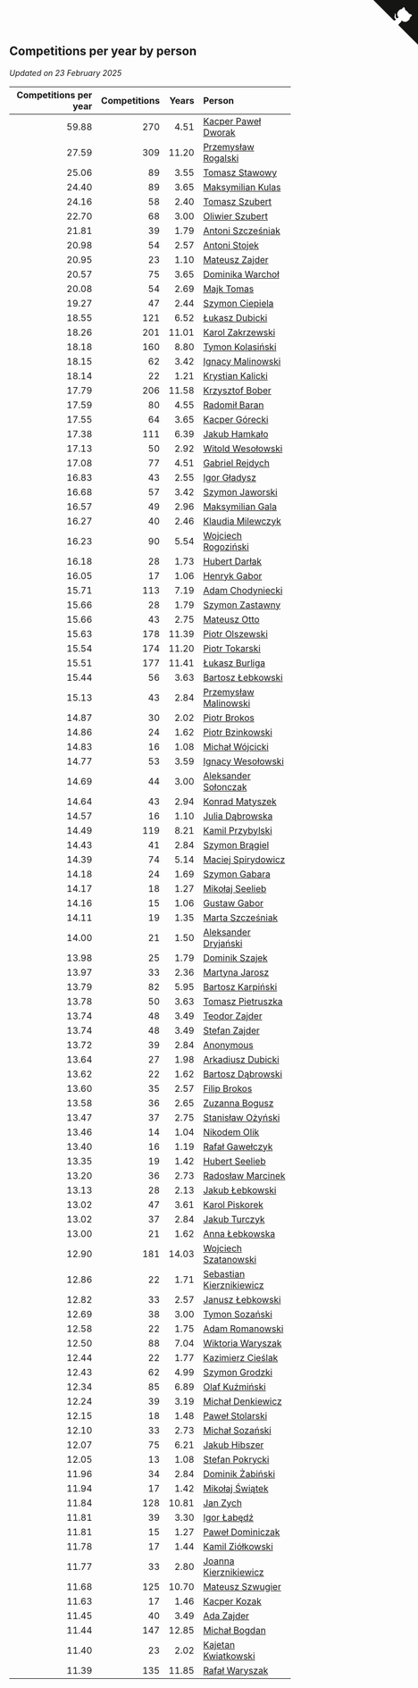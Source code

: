 ## Competitions per year by person

*Updated on 23 February 2025*

| Competitions per year | Competitions | Years | Person |
| ---: | ---: | ---: | :--- |
| 59.88 | 270 | 4.51 | [Kacper Paweł Dworak](https://www.worldcubeassociation.org/persons/2020DWOR01) |
| 27.59 | 309 | 11.20 | [Przemysław Rogalski](https://www.worldcubeassociation.org/persons/2013ROGA02) |
| 25.06 | 89 | 3.55 | [Tomasz Stawowy](https://www.worldcubeassociation.org/persons/2021STAW01) |
| 24.40 | 89 | 3.65 | [Maksymilian Kulas](https://www.worldcubeassociation.org/persons/2021KULA02) |
| 24.16 | 58 | 2.40 | [Tomasz Szubert](https://www.worldcubeassociation.org/persons/2022SZUB02) |
| 22.70 | 68 | 3.00 | [Oliwier Szubert](https://www.worldcubeassociation.org/persons/2022SZUB01) |
| 21.81 | 39 | 1.79 | [Antoni Szcześniak](https://www.worldcubeassociation.org/persons/2023SZCZ04) |
| 20.98 | 54 | 2.57 | [Antoni Stojek](https://www.worldcubeassociation.org/persons/2022STOJ03) |
| 20.95 | 23 | 1.10 | [Mateusz Zajder](https://www.worldcubeassociation.org/persons/2024ZAJD01) |
| 20.57 | 75 | 3.65 | [Dominika Warchoł](https://www.worldcubeassociation.org/persons/2021WARC01) |
| 20.08 | 54 | 2.69 | [Majk Tomas](https://www.worldcubeassociation.org/persons/2022TOMA05) |
| 19.27 | 47 | 2.44 | [Szymon Ciepiela](https://www.worldcubeassociation.org/persons/2022CIEP01) |
| 18.55 | 121 | 6.52 | [Łukasz Dubicki](https://www.worldcubeassociation.org/persons/2018DUBI01) |
| 18.26 | 201 | 11.01 | [Karol Zakrzewski](https://www.worldcubeassociation.org/persons/2014ZAKR01) |
| 18.18 | 160 | 8.80 | [Tymon Kolasiński](https://www.worldcubeassociation.org/persons/2016KOLA02) |
| 18.15 | 62 | 3.42 | [Ignacy Malinowski](https://www.worldcubeassociation.org/persons/2021MALI02) |
| 18.14 | 22 | 1.21 | [Krystian Kalicki](https://www.worldcubeassociation.org/persons/2023KALI10) |
| 17.79 | 206 | 11.58 | [Krzysztof Bober](https://www.worldcubeassociation.org/persons/2013BOBE01) |
| 17.59 | 80 | 4.55 | [Radomił Baran](https://www.worldcubeassociation.org/persons/2020BARA02) |
| 17.55 | 64 | 3.65 | [Kacper Górecki](https://www.worldcubeassociation.org/persons/2021GORE01) |
| 17.38 | 111 | 6.39 | [Jakub Hamkało](https://www.worldcubeassociation.org/persons/2018HAMK01) |
| 17.13 | 50 | 2.92 | [Witold Wesołowski](https://www.worldcubeassociation.org/persons/2022WESO01) |
| 17.08 | 77 | 4.51 | [Gabriel Rejdych](https://www.worldcubeassociation.org/persons/2020REJD01) |
| 16.83 | 43 | 2.55 | [Igor Gładysz](https://www.worldcubeassociation.org/persons/2022GLAD01) |
| 16.68 | 57 | 3.42 | [Szymon Jaworski](https://www.worldcubeassociation.org/persons/2021JAWO01) |
| 16.57 | 49 | 2.96 | [Maksymilian Gala](https://www.worldcubeassociation.org/persons/2022GALA01) |
| 16.27 | 40 | 2.46 | [Klaudia Milewczyk](https://www.worldcubeassociation.org/persons/2022MILE05) |
| 16.23 | 90 | 5.54 | [Wojciech Rogoziński](https://www.worldcubeassociation.org/persons/2019ROGO04) |
| 16.18 | 28 | 1.73 | [Hubert Darłak](https://www.worldcubeassociation.org/persons/2023DARL03) |
| 16.05 | 17 | 1.06 | [Henryk Gabor](https://www.worldcubeassociation.org/persons/2024GABO02) |
| 15.71 | 113 | 7.19 | [Adam Chodyniecki](https://www.worldcubeassociation.org/persons/2017CHOD02) |
| 15.66 | 28 | 1.79 | [Szymon Zastawny](https://www.worldcubeassociation.org/persons/2023ZAST01) |
| 15.66 | 43 | 2.75 | [Mateusz Otto](https://www.worldcubeassociation.org/persons/2022OTTO01) |
| 15.63 | 178 | 11.39 | [Piotr Olszewski](https://www.worldcubeassociation.org/persons/2013OLSZ02) |
| 15.54 | 174 | 11.20 | [Piotr Tokarski](https://www.worldcubeassociation.org/persons/2013TOKA01) |
| 15.51 | 177 | 11.41 | [Łukasz Burliga](https://www.worldcubeassociation.org/persons/2013BURL01) |
| 15.44 | 56 | 3.63 | [Bartosz Łebkowski](https://www.worldcubeassociation.org/persons/2021LEBK01) |
| 15.13 | 43 | 2.84 | [Przemysław Malinowski](https://www.worldcubeassociation.org/persons/2022MALI01) |
| 14.87 | 30 | 2.02 | [Piotr Brokos](https://www.worldcubeassociation.org/persons/2023BROK01) |
| 14.86 | 24 | 1.62 | [Piotr Bzinkowski](https://www.worldcubeassociation.org/persons/2023BZIN01) |
| 14.83 | 16 | 1.08 | [Michał Wójcicki](https://www.worldcubeassociation.org/persons/2024WOJC01) |
| 14.77 | 53 | 3.59 | [Ignacy Wesołowski](https://www.worldcubeassociation.org/persons/2021WESO01) |
| 14.69 | 44 | 3.00 | [Aleksander Sołonczak](https://www.worldcubeassociation.org/persons/2022SOLO01) |
| 14.64 | 43 | 2.94 | [Konrad Matyszek](https://www.worldcubeassociation.org/persons/2022MATY02) |
| 14.57 | 16 | 1.10 | [Julia Dąbrowska](https://www.worldcubeassociation.org/persons/2024DABR01) |
| 14.49 | 119 | 8.21 | [Kamil Przybylski](https://www.worldcubeassociation.org/persons/2016PRZY01) |
| 14.43 | 41 | 2.84 | [Szymon Brągiel](https://www.worldcubeassociation.org/persons/2022BRAG03) |
| 14.39 | 74 | 5.14 | [Maciej Spirydowicz](https://www.worldcubeassociation.org/persons/2020SPIR01) |
| 14.18 | 24 | 1.69 | [Szymon Gabara](https://www.worldcubeassociation.org/persons/2023GABA01) |
| 14.17 | 18 | 1.27 | [Mikołaj Seelieb](https://www.worldcubeassociation.org/persons/2023SEEL04) |
| 14.16 | 15 | 1.06 | [Gustaw Gabor](https://www.worldcubeassociation.org/persons/2024GABO01) |
| 14.11 | 19 | 1.35 | [Marta Szcześniak](https://www.worldcubeassociation.org/persons/2023SZCZ07) |
| 14.00 | 21 | 1.50 | [Aleksander Dryjański](https://www.worldcubeassociation.org/persons/2023DRYJ01) |
| 13.98 | 25 | 1.79 | [Dominik Szajek](https://www.worldcubeassociation.org/persons/2023SZAJ01) |
| 13.97 | 33 | 2.36 | [Martyna Jarosz](https://www.worldcubeassociation.org/persons/2022JARO01) |
| 13.79 | 82 | 5.95 | [Bartosz Karpiński](https://www.worldcubeassociation.org/persons/2019KARP03) |
| 13.78 | 50 | 3.63 | [Tomasz Pietruszka](https://www.worldcubeassociation.org/persons/2021PIET01) |
| 13.74 | 48 | 3.49 | [Teodor Zajder](https://www.worldcubeassociation.org/persons/2021ZAJD03) |
| 13.74 | 48 | 3.49 | [Stefan Zajder](https://www.worldcubeassociation.org/persons/2021ZAJD02) |
| 13.72 | 39 | 2.84 | [Anonymous](https://www.worldcubeassociation.org/persons/2022ANON03) |
| 13.64 | 27 | 1.98 | [Arkadiusz Dubicki](https://www.worldcubeassociation.org/persons/2023DUBI01) |
| 13.62 | 22 | 1.62 | [Bartosz Dąbrowski](https://www.worldcubeassociation.org/persons/2023DABR07) |
| 13.60 | 35 | 2.57 | [Filip Brokos](https://www.worldcubeassociation.org/persons/2022BROK03) |
| 13.58 | 36 | 2.65 | [Zuzanna Bogusz](https://www.worldcubeassociation.org/persons/2022BOGU01) |
| 13.47 | 37 | 2.75 | [Stanisław Ożyński](https://www.worldcubeassociation.org/persons/2022OZYN01) |
| 13.46 | 14 | 1.04 | [Nikodem Olik](https://www.worldcubeassociation.org/persons/2024OLIK01) |
| 13.40 | 16 | 1.19 | [Rafał Gawełczyk](https://www.worldcubeassociation.org/persons/2023GAWE01) |
| 13.35 | 19 | 1.42 | [Hubert Seelieb](https://www.worldcubeassociation.org/persons/2023SEEL02) |
| 13.20 | 36 | 2.73 | [Radosław Marcinek](https://www.worldcubeassociation.org/persons/2022MARC05) |
| 13.13 | 28 | 2.13 | [Jakub Łebkowski](https://www.worldcubeassociation.org/persons/2023LEBK01) |
| 13.02 | 47 | 3.61 | [Karol Piskorek](https://www.worldcubeassociation.org/persons/2021PISK01) |
| 13.02 | 37 | 2.84 | [Jakub Turczyk](https://www.worldcubeassociation.org/persons/2022TURC02) |
| 13.00 | 21 | 1.62 | [Anna Łebkowska](https://www.worldcubeassociation.org/persons/2023LEBK04) |
| 12.90 | 181 | 14.03 | [Wojciech Szatanowski](https://www.worldcubeassociation.org/persons/2011SZAT01) |
| 12.86 | 22 | 1.71 | [Sebastian Kierznikiewicz](https://www.worldcubeassociation.org/persons/2023KIER02) |
| 12.82 | 33 | 2.57 | [Janusz Łebkowski](https://www.worldcubeassociation.org/persons/2022LEBK01) |
| 12.69 | 38 | 3.00 | [Tymon Sozański](https://www.worldcubeassociation.org/persons/2022SOZA01) |
| 12.58 | 22 | 1.75 | [Adam Romanowski](https://www.worldcubeassociation.org/persons/2023ROMA10) |
| 12.50 | 88 | 7.04 | [Wiktoria Waryszak](https://www.worldcubeassociation.org/persons/2018WARY01) |
| 12.44 | 22 | 1.77 | [Kazimierz Cieślak](https://www.worldcubeassociation.org/persons/2023CIES01) |
| 12.43 | 62 | 4.99 | [Szymon Grodzki](https://www.worldcubeassociation.org/persons/2020GROD01) |
| 12.34 | 85 | 6.89 | [Olaf Kuźmiński](https://www.worldcubeassociation.org/persons/2018KUZM02) |
| 12.24 | 39 | 3.19 | [Michał Denkiewicz](https://www.worldcubeassociation.org/persons/2021DENK01) |
| 12.15 | 18 | 1.48 | [Paweł Stolarski](https://www.worldcubeassociation.org/persons/2023STOL04) |
| 12.10 | 33 | 2.73 | [Michał Sozański](https://www.worldcubeassociation.org/persons/2022SOZA02) |
| 12.07 | 75 | 6.21 | [Jakub Hibszer](https://www.worldcubeassociation.org/persons/2018HIBS01) |
| 12.05 | 13 | 1.08 | [Stefan Pokrycki](https://www.worldcubeassociation.org/persons/2024POKR01) |
| 11.96 | 34 | 2.84 | [Dominik Żabiński](https://www.worldcubeassociation.org/persons/2022ZABI01) |
| 11.94 | 17 | 1.42 | [Mikołaj Świątek](https://www.worldcubeassociation.org/persons/2023SWIA01) |
| 11.84 | 128 | 10.81 | [Jan Zych](https://www.worldcubeassociation.org/persons/2014ZYCH01) |
| 11.81 | 39 | 3.30 | [Igor Łabędź](https://www.worldcubeassociation.org/persons/2021LABE01) |
| 11.81 | 15 | 1.27 | [Paweł Dominiczak](https://www.worldcubeassociation.org/persons/2023DOMI21) |
| 11.78 | 17 | 1.44 | [Kamil Ziółkowski](https://www.worldcubeassociation.org/persons/2023ZIOL01) |
| 11.77 | 33 | 2.80 | [Joanna Kierznikiewicz](https://www.worldcubeassociation.org/persons/2022KIER01) |
| 11.68 | 125 | 10.70 | [Mateusz Szwugier](https://www.worldcubeassociation.org/persons/2014SZWU01) |
| 11.63 | 17 | 1.46 | [Kacper Kozak](https://www.worldcubeassociation.org/persons/2023KOZA05) |
| 11.45 | 40 | 3.49 | [Ada Zajder](https://www.worldcubeassociation.org/persons/2021ZAJD01) |
| 11.44 | 147 | 12.85 | [Michał Bogdan](https://www.worldcubeassociation.org/persons/2012BOGD01) |
| 11.40 | 23 | 2.02 | [Kajetan Kwiatkowski](https://www.worldcubeassociation.org/persons/2023KWIA01) |
| 11.39 | 135 | 11.85 | [Rafał Waryszak](https://www.worldcubeassociation.org/persons/2013WARY01) |


<a href="https://github.com/maxidragon/wca_statistics_pl" class="github-corner" aria-label="View source on Github"><svg width="80" height="80" viewBox="0 0 250 250" style="fill:#151513; color:#fff; position: absolute; top: 0; border: 0; right: 0;" aria-hidden="true"><path d="M0,0 L115,115 L130,115 L142,142 L250,250 L250,0 Z"></path><path d="M128.3,109.0 C113.8,99.7 119.0,89.6 119.0,89.6 C122.0,82.7 120.5,78.6 120.5,78.6 C119.2,72.0 123.4,76.3 123.4,76.3 C127.3,80.9 125.5,87.3 125.5,87.3 C122.9,97.6 130.6,101.9 134.4,103.2" fill="currentColor" style="transform-origin: 130px 106px;" class="octo-arm"></path><path d="M115.0,115.0 C114.9,115.1 118.7,116.5 119.8,115.4 L133.7,101.6 C136.9,99.2 139.9,98.4 142.2,98.6 C133.8,88.0 127.5,74.4 143.8,58.0 C148.5,53.4 154.0,51.2 159.7,51.0 C160.3,49.4 163.2,43.6 171.4,40.1 C171.4,40.1 176.1,42.5 178.8,56.2 C183.1,58.6 187.2,61.8 190.9,65.4 C194.5,69.0 197.7,73.2 200.1,77.6 C213.8,80.2 216.3,84.9 216.3,84.9 C212.7,93.1 206.9,96.0 205.4,96.6 C205.1,102.4 203.0,107.8 198.3,112.5 C181.9,128.9 168.3,122.5 157.7,114.1 C157.9,116.9 156.7,120.9 152.7,124.9 L141.0,136.5 C139.8,137.7 141.6,141.9 141.8,141.8 Z" fill="currentColor" class="octo-body"></path></svg></a><style>.github-corner:hover .octo-arm{animation:octocat-wave 560ms ease-in-out}@keyframes octocat-wave{0%,100%{transform:rotate(0)}20%,60%{transform:rotate(-25deg)}40%,80%{transform:rotate(10deg)}}@media (max-width:500px){.github-corner:hover .octo-arm{animation:none}.github-corner .octo-arm{animation:octocat-wave 560ms ease-in-out}}</style>
